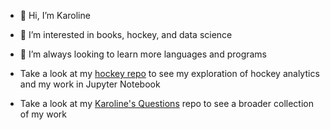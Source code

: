 - 👋 Hi, I’m Karoline
- 👀 I’m interested in books, hockey, and data science
- 🌱 I’m always looking to learn more languages and programs

- Take a look at my <a href="https://github.com/kjchrz03/hockey"> hockey repo</a> to see my exploration of hockey analytics and my work in Jupyter Notebook
- Take a look at my <a href="https://github.com/kjchrz03/karolines-questions"> Karoline's Questions</a> repo to see a broader collection of my work

<!---
kjchrz03/kjchrz03 is a ✨ special ✨ repository because its `README.md` (this file) appears on your GitHub profile.
You can click the Preview link to take a look at your changes.
--->
